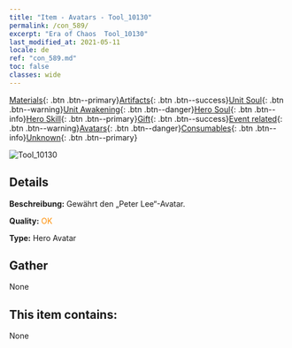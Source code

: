 ```yaml
---
title: "Item - Avatars - Tool_10130"
permalink: /con_589/
excerpt: "Era of Chaos  Tool_10130"
last_modified_at: 2021-05-11
locale: de
ref: "con_589.md"
toc: false
classes: wide
---
```

 [Materials](/ItemsDE/){: .btn .btn--primary}[Artifacts](/ItemsDE/Artifacts/){: .btn .btn--success}[Unit Soul](/ItemsDE/UnitSoul/){: .btn .btn--warning}[Unit Awakening](/ItemsDE/UnitAwakening/){: .btn .btn--danger}[Hero Soul](/ItemsDE/HeroSoul/){: .btn .btn--info}[Hero Skill](/ItemsDE/HeroSkill/){: .btn .btn--primary}[Gift](/ItemsDE/Gift/){: .btn .btn--success}[Event related](/ItemsDE/Events/){: .btn .btn--warning}[Avatars](/ItemsDE/Avatars/){: .btn .btn--danger}[Consumables](/ItemsDE/Consumables/){: .btn .btn--info}[Unknown](/ItemsDE/Unknown/){: .btn .btn--primary}

 ![Tool_10130](/images/h/h_PeterLee.jpg)

## Details
 **Beschreibung:** Gewährt den „Peter Lee“-Avatar.

 **Quality:** <span style="color: #FF8C00">OK</span>

 **Type:** Hero Avatar

## Gather

  None

## This item contains:

  None

